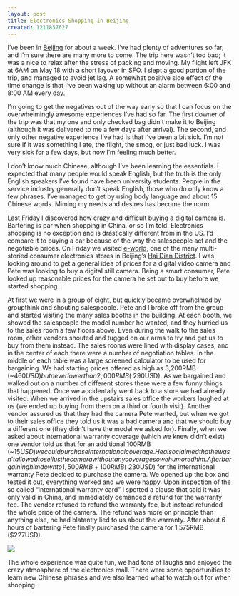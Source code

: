 ```yaml
--- 
layout: post
title: Electronics Shopping in Beijing
created: 1211857627
---
```

I’ve been in <a href="http://gallery.johndbritton.com/v/2008/china/beijing/">Beijing</a> for about a week. I’ve had plenty of adventures so far, and I’m sure there are many more to come. The trip here wasn’t too bad; it was a nice to relax after the stress of packing and moving. My flight left JFK at 6AM on May 18 with a short layover in SFO. I slept a good portion of the trip, and managed to avoid jet lag. A somewhat positive side effect of the time change is that I’ve been waking up without an alarm between 6:00 and 8:00 AM every day.

I’m going to get the negatives out of the way early so that I can focus on the overwhelmingly awesome experiences I’ve had so far. The first downer of the trip was that my one and only checked bag didn’t make it to Beijing (although it was delivered to me a few days after arrival). The second, and only other negative experience I’ve had is that I’ve been a bit sick. I’m not sure if it was something I ate, the flight, the smog, or just bad luck. I was very sick for a few days, but now I’m feeling much better. 

I don’t know much Chinese, although I’ve been learning the essentials. I expected that many people would speak English, but the truth is the only English speakers I’ve found have been university students. People in the service industry generally don’t speak English, those who do only know a few phrases. I’ve managed to get by using body language and about 15 Chinese words. Miming my needs and desires has become the norm.

Last Friday I discovered how crazy and difficult buying a digital camera is. Bartering is par when shopping in China, or so I’m told. Electronics shopping is no exception and is drastically different from in the US. I’d compare it to buying a car because of the way the salespeople act and the negotiable prices. On Friday we visited <a href="http://gallery.johndbritton.com/v/2008/china/beijing/john/e_world/">e-world</a>, one of the many multi-storied consumer electronics stores in Beijing’s <a href="http://en.wikipedia.org/wiki/Haidian_District">Hai Dian District</a>. I was looking around to get a general idea of prices for a digital video camera and Pete was looking to buy a digital still camera. Being a smart consumer, Pete looked up reasonable prices for the camera he set out to buy before we started shopping.

At first we were in a group of eight, but quickly became overwhelmed by  groupthink and shouting salespeople. Pete and I broke off from the group and started visiting the many sales booths in the building. At each booth, we showed the salespeople the model number he wanted, and they hurried us to the sales room a few floors above. Even during the walk to the sales room, other vendors shouted and tugged on our arms to try and get us to buy from them instead. The sales rooms were lined with display cases, and in the center of each there were a number of negotiation tables. In the middle of each table was a large screened calculator to be used for bargaining. We had starting prices offered as high as 3,200RMB (~$460USD) but never lower than 2,000RMB (~$290USD). As we bargained and walked out on a number of different stores there were a few funny things that happened. Once we accidentally went back to a store we had already visited. When we arrived in the upstairs sales office the workers laughed at us (we ended up buying from them on a third or fourth visit). Another vendor assured us that they had the camera Pete wanted, but when we got to their sales office they told us it was a bad camera and that we should buy a different one (they didn’t have the model we asked for). Finally, when we asked about international warranty coverage (which we knew didn’t exist) one vendor told us that for an additional 100RMB (~$15USD) we could purchase international coverage. He also claimed that he wasn’t allowed to sell us the camera without any coverage so we humored him. After bargaining him down to 1,500RMB + 100RMB (~$230USD) for the international warranty Pete decided to purchase the camera. We opened up the box and tested it out, everything worked and we were happy. Upon inspection of the so called “international warranty card” I spotted a clause that said it was only valid in China, and immediately demanded a refund for the warranty fee. The vendor refused to refund the warranty fee, but instead refunded the whole price of the camera. The refund was more on principle than anything else, he had blatantly lied to us about the warranty. After about 6 hours of bartering Pete finally purchased the camera for 1,575RMB ($227USD).

<a href="http://gallery.johndbritton.com/v/2008/china/beijing/john/e_world/IMG_0868.JPG.html"><img src="http://gallery.johndbritton.com/d/47499-3/IMG_0868.JPG" /></a>

The whole experience was quite fun, we had tons of laughs and enjoyed the  crazy atmosphere of the electronics mall. There were some opportunities to learn new Chinese phrases and we also learned what to watch out for when shopping.
